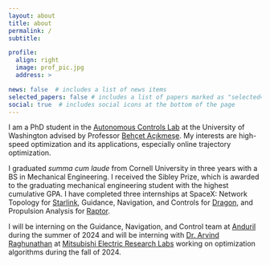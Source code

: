 ```yaml
---
layout: about
title: about
permalink: /
subtitle: 

profile:
  align: right
  image: prof_pic.jpg
  address: >

news: false  # includes a list of news items
selected_papers: false # includes a list of papers marked as "selected={true}"
social: true  # includes social icons at the bottom of the page
---
```

I am a PhD student in the [Autonomous Controls Lab](https://depts.washington.edu/uwacl/) at the University of Washington advised by Professor [Behçet Açıkmeşe](https://www.aa.washington.edu/facultyfinder/behcet-acikmese). My interests are high-speed optimization and its applications, especially online trajectory optimization. 

I graduated *summa cum laude* from Cornell University in three years with a BS in Mechanical Engineering. I received the Sibley Prize, which is awarded to the graduating mechanical engineering student with the highest cumulative GPA.
I have completed three internships at SpaceX: Network Topology for [Starlink](https://www.starlink.com/), Guidance, Navigation, and Controls for [Dragon](https://www.spacex.com/vehicles/dragon/), and Propulsion Analysis for [Raptor](https://www.youtube.com/watch?v=k0t6_l3x-f8).

I will be interning on the Guidance, Navigation, and Control team at [Anduril](https://www.anduril.com/) during the summer of 2024 and will be interning with [Dr. Arvind Raghunathan](https://www.merl.com/people/raghunathan) at [Mitsubishi Electric Research Labs](https://www.merl.com/) working on optimization algorithms during the fall of 2024.